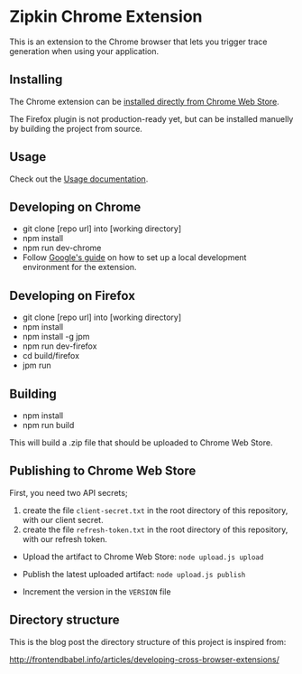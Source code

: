 # Zipkin Chrome Extension

This is an extension to the Chrome browser that lets you trigger trace generation when using your application.

## Installing

The Chrome extension can be [installed directly from Chrome Web Store](https://chrome.google.com/webstore/detail/zipkin-chrome-extension/jdpmaacocdhbmkppghmgnjmfikeeldfe).

The Firefox plugin is not production-ready yet, but can be installed manuelly by building the project from source.

## Usage

Check out the [Usage documentation](https://github.com/openzipkin/zipkin-chrome-extension/blob/master/docs/README.md).

## Developing on Chrome

- git clone [repo url] into [working directory]
- npm install
- npm run dev-chrome
- Follow [Google's guide](https://developer.chrome.com/extensions/getstarted#unpacked) on how to set up
  a local development environment for the extension.

## Developing on Firefox

- git clone [repo url] into [working directory]
- npm install
- npm install -g jpm
- npm run dev-firefox
- cd build/firefox
- jpm run

## Building

- npm install
- npm run build

This will build a .zip file that should be uploaded to Chrome Web Store.

## Publishing to Chrome Web Store

First, you need two API secrets;
1) create the file `client-secret.txt` in the root directory of this repository, with our client secret.
2) create the file `refresh-token.txt` in the root directory of this repository, with our refresh token.

- Upload the artifact to Chrome Web Store: `node upload.js upload`

- Publish the latest uploaded artifact: `node upload.js publish`

- Increment the version in the `VERSION` file

## Directory structure

This is the blog post the directory structure of this project is inspired from:

http://frontendbabel.info/articles/developing-cross-browser-extensions/
